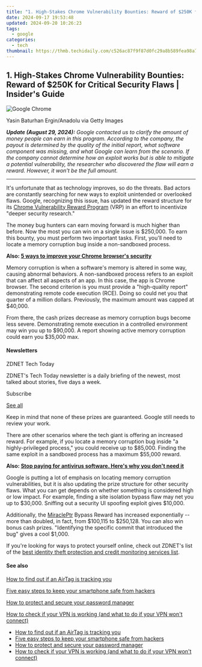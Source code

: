 ```yaml
---
title: "1. High-Stakes Chrome Vulnerability Bounties: Reward of $250K for Critical Security Flaws | Insider's Guide"
date: 2024-09-17 19:53:48
updated: 2024-09-20 10:26:23
tags:
  - google
categories:
  - tech
thumbnail: https://thmb.techidaily.com/c526ac87f9f87d0fc29a8b589fea98a72d504302296a8e604ba200e55b8a3fda.jpg
---
```


## 1. High-Stakes Chrome Vulnerability Bounties: Reward of $250K for Critical Security Flaws | Insider's Guide

![Google Chrome](https://www.zdnet.com/a/img/resize/95a440f929e98f132304cc97d483a4214fbec4be/2024/08/28/81d2745c-9d51-44e4-8d4e-9bf925b5eb79/gettyimages-1884464740.jpg?auto=webp&width=1280)

Yasin Baturhan Ergin/Anadolu via Getty Images

_**Update (August 29, 2024):** Google contacted us to clarify the amount of money people can earn in this program. According to the company, the payout is determined by the quality of the initial report, what software component was missing, and what Google can learn from the scenario. If the company cannot determine how an exploit works but is able to mitigate a potential vulnerability, the researcher who discovered the flaw will earn a reward. However, it won't be the full amount._

---

It's unfortunate that as technology improves, so do the threats. Bad actors are constantly searching for new ways to exploit unintended or overlooked flaws. Google, recognizing this issue, has updated the reward structure for its [Chrome Vulnerability Reward Program](https://bughunters.google.com/about/rules/chrome-friends/5745167867576320/chrome-vulnerability-reward-program-rules#link={) (VRP) in an effort to incentivize "deeper security research."

The money bug hunters can earn moving forward is much higher than before. Now the most you can win on a single issue is $250,000\. To earn this bounty, you must perform two important tasks. First, you'll need to locate a memory corruption bug inside a non-sandboxed process. 

**Also: [5 ways to improve your Chrome browser's security](https://www.zdnet.com/article/5-ways-to-improve-your-chrome-browsers-security-and-why-you-should/)**

Memory corruption is when a software's memory is altered in some way, causing abnormal behaviors. A non-sandboxed process refers to an exploit that can affect all aspects of an app. In this case, the app is Chrome browser. The second criterion is you must provide a "high-quality report" demonstrating remote code execution (RCE). Doing so could net you that quarter of a million dollars. Previously, the maximum amount was capped at $40,000.

From there, the cash prizes decrease as memory corruption bugs become less severe. Demonstrating remote execution in a controlled environment may win you up to $90,000\. A report showing active memory corruption could earn you $35,000 max. 

#### Newsletters

ZDNET Tech Today

ZDNET's Tech Today newsletter is a daily briefing of the newest, most talked about stories, five days a week.

 Subscribe

[See all](https://www.zdnet.com/newsletters/)

Keep in mind that none of these prizes are guaranteed. Google still needs to review your work. 

There are other scenarios where the tech giant is offering an increased reward. For example, if you locate a memory corruption bug inside "a highly-privileged process," you could receive up to $85,000\. Finding the same exploit in a sandboxed process has a maximum $55,000 reward.

**Also: [Stop paying for antivirus software. Here's why you don't need it](https://www.zdnet.com/article/stop-paying-for-antivirus-software-heres-why-you-dont-need-it/)**

Google is putting a lot of emphasis on locating memory corruption vulnerabilities, but it is also updating the prize structure for other security flaws. What you can get depends on whether something is considered high or low impact. For example, finding a site isolation bypass flaw may net you up to $30,000\. Sniffing out a security UI spoofing exploit gives $10,000.

Additionally, the [MiraclePtr](https://security.googleblog.com/2022/09/use-after-freedom-miracleptr.html) Bypass Reward has increased exponentially -- more than doubled, in fact, from $100,115 to $250,128\. You can also win bonus cash prizes. "Identifying the specific commit that introduced the bug" gives a cool $1,000.

If you're looking for ways to protect yourself online, check out ZDNET's list of the [best identity theft protection and credit monitoring services list](https://www.zdnet.com/article/best-identity-theft-protection-and-credit-monitoring-service/).

#### See also

[How to find out if an AirTag is tracking you](https://www.zdnet.com/article/how-to-find-out-if-an-airtag-is-tracking-you/ "How to find out if an AirTag is tracking you")

[Five easy steps to keep your smartphone safe from hackers](https://www.zdnet.com/article/five-easy-steps-to-keep-your-smartphone-safe-from-hackers/ "Five easy steps to keep your smartphone safe from hackers")

[How to protect and secure your password manager](https://www.zdnet.com/article/how-to-protect-and-secure-your-password-manager/ "How to protect and secure your password manager")

[How to check if your VPN is working (and what to do if your VPN won't connect)](https://www.zdnet.com/article/how-to-check-if-your-vpn-is-working-and-what-to-do-if-your-vpn-wont-connect/ "How to check if your VPN is working (and what to do if your VPN won't connect)")

* [How to find out if an AirTag is tracking you](https://www.zdnet.com/article/how-to-find-out-if-an-airtag-is-tracking-you/ "How to find out if an AirTag is tracking you")
* [Five easy steps to keep your smartphone safe from hackers](https://www.zdnet.com/article/five-easy-steps-to-keep-your-smartphone-safe-from-hackers/ "Five easy steps to keep your smartphone safe from hackers")
* [How to protect and secure your password manager](https://www.zdnet.com/article/how-to-protect-and-secure-your-password-manager/ "How to protect and secure your password manager")
* [How to check if your VPN is working (and what to do if your VPN won't connect)](https://www.zdnet.com/article/how-to-check-if-your-vpn-is-working-and-what-to-do-if-your-vpn-wont-connect/ "How to check if your VPN is working (and what to do if your VPN won't connect)")

<ins class="adsbygoogle"
     style="display:block"
     data-ad-format="autorelaxed"
     data-ad-client="ca-pub-7571918770474297"
     data-ad-slot="1223367746"></ins>



<ins class="adsbygoogle"
     style="display:block"
     data-ad-client="ca-pub-7571918770474297"
     data-ad-slot="8358498916"
     data-ad-format="auto"
     data-full-width-responsive="true"></ins>

